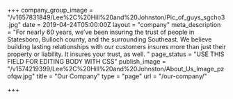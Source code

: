+++
company_group_image = "/v1657831849/Lee%2C%20Hill%20and%20Johnston/Pic_of_guys_sgcho3.jpg"
date = 2019-04-24T05:00:00Z
layout = "company"
meta_description = "For nearly 60 years, we’ve been insuring the trust of people in Statesboro, Bulloch county, and the surrounding Southeast. We believe building lasting relationships with our customers insures more than just their property or liability. It insures your trust, as well. "
page_status = "USE THIS FIELD FOR EDITING BODY WITH CSS"
publish_image = "/v1574219399/Lee%2C%20Hill%20and%20Johnston/About_Us_Image_pzofqw.jpg"
title = "Our Company"
type = "page"
url = "/our-company/"

+++

